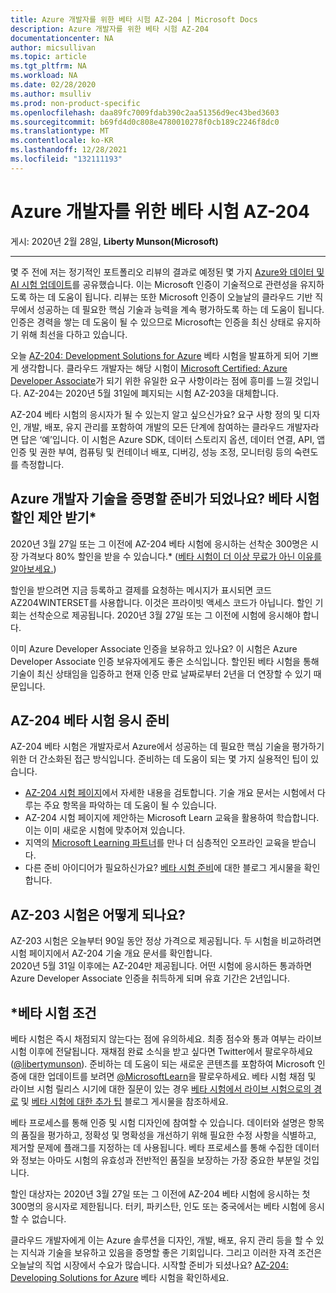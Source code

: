```yaml
---
title: Azure 개발자를 위한 베타 시험 AZ-204 | Microsoft Docs
description: Azure 개발자를 위한 베타 시험 AZ-204
documentationcenter: NA
author: micsullivan
ms.topic: article
ms.tgt_pltfrm: NA
ms.workload: NA
ms.date: 02/28/2020
ms.author: msulliv
ms.prod: non-product-specific
ms.openlocfilehash: daa89fc7009fdab390c2aa51356d9ec43bed3603
ms.sourcegitcommit: b69fd4d0c808e4780010278f0cb189c2246f8dc0
ms.translationtype: MT
ms.contentlocale: ko-KR
ms.lasthandoff: 12/28/2021
ms.locfileid: "132111193"
---
```

# <a name="azure-developers-beta-exam-az-204-is-just-for-you"></a>Azure 개발자를 위한 베타 시험 AZ-204

게시: 2020년 2월 28일, **Liberty Munson(Microsoft)**

___

몇 주 전에 저는 정기적인 포트폴리오 리뷰의 결과로 예정된 몇 가지 [Azure와 데이터 및 AI 시험 업데이트](https://www.microsoft.com/en-us/learning/community-blog-post.aspx?BlogId=8&Id=375281)를 공유했습니다. 이는 Microsoft 인증이 기술적으로 관련성을 유지하도록 하는 데 도움이 됩니다. 리뷰는 또한 Microsoft 인증이 오늘날의 클라우드 기반 직무에서 성공하는 데 필요한 핵심 기술과 능력을 계속 평가하도록 하는 데 도움이 됩니다. 인증은 경력을 쌓는 데 도움이 될 수 있으므로 Microsoft는 인증을 최신 상태로 유지하기 위해 최선을 다하고 있습니다.

오늘 [AZ-204: Development Solutions for Azure](https://aka.ms/az-204exam) 베타 시험을 발표하게 되어 기쁘게 생각합니다. 클라우드 개발자는 해당 시험이 [Microsoft Certified: Azure Developer Associate](https://docs.microsoft.com/learn/certifications/azure-developer)가 되기 위한 유일한 요구 사항이라는 점에 흥미를 느낄 것입니다. AZ-204는 2020년 5월 31일에 폐지되는 시험 AZ-203을 대체합니다.

AZ-204 베타 시험의 응시자가 될 수 있는지 알고 싶으신가요? 요구 사항 정의 및 디자인, 개발, 배포, 유지 관리를 포함하여 개발의 모든 단계에 참여하는 클라우드 개발자라면 답은 ‘예’입니다. 이 시험은 Azure SDK, 데이터 스토리지 옵션, 데이터 연결, API, 앱 인증 및 권한 부여, 컴퓨팅 및 컨테이너 배포, 디버깅, 성능 조정, 모니터링 등의 숙련도를 측정합니다.

## <a name="ready-to-prove-your-azure-developer-skills-get-the-discounted-beta-exam-offer"></a>Azure 개발자 기술을 증명할 준비가 되었나요? 베타 시험 할인 제안 받기*

2020년 3월 27일 또는 그 이전에 AZ-204 베타 시험에 응시하는 선착순 300명은 시장 가격보다 80% 할인을 받을 수 있습니다.* ([베타 시험이 더 이상 무료가 아닌 이유를 알아보세요.](https://www.microsoft.com/en-us/learning/community-blog-post.aspx?BlogId=8&Id=374922))

할인을 받으려면 지금 등록하고 결제를 요청하는 메시지가 표시되면 코드 AZ204WINTERSET를 사용합니다. 이것은 프라이빗 액세스 코드가 아닙니다. 할인 기회는 선착순으로 제공됩니다. 2020년 3월 27일 또는 그 이전에 시험에 응시해야 합니다.

이미 Azure Developer Associate 인증을 보유하고 있나요? 이 시험은 Azure Developer Associate 인증 보유자에게도 좋은 소식입니다. 할인된 베타 시험을 통해 기술이 최신 상태임을 입증하고 현재 인증 만료 날짜로부터 2년을 더 연장할 수 있기 때문입니다.

## <a name="preparing-to-take-the-az-204-beta-exam"></a>AZ-204 베타 시험 응시 준비

AZ-204 베타 시험은 개발자로서 Azure에서 성공하는 데 필요한 핵심 기술을 평가하기 위한 더 간소화된 접근 방식입니다. 준비하는 데 도움이 되는 몇 가지 실용적인 팁이 있습니다.
- [AZ-204 시험 페이지](https://aka.ms/az-204exam)에서 자세한 내용을 검토합니다. 기술 개요 문서는 시험에서 다루는 주요 항목을 파악하는 데 도움이 될 수 있습니다.
- AZ-204 시험 페이지에 제안하는 Microsoft Learn 교육을 활용하여 학습합니다. 이는 이미 새로운 시험에 맞추어져 있습니다.
- 지역의 [Microsoft Learning 파트너](https://aka.ms/LearningPartners)를 만나 더 심층적인 오프라인 교육을 받습니다.
- 다른 준비 아이디어가 필요하신가요? [베타 시험 준비](https://www.microsoft.com/en-us/learning/community-blog-post.aspx?BlogId=8&Id=374544)에 대한 블로그 게시물을 확인합니다.

## <a name="what-about-the-az-203-exam"></a>AZ-203 시험은 어떻게 되나요?

AZ-203 시험은 오늘부터 90일 동안 정상 가격으로 제공됩니다. 두 시험을 비교하려면 시험 페이지에서 AZ-204 기술 개요 문서를 확인합니다.  
2020년 5월 31일 이후에는 AZ-204만 제공됩니다. 어떤 시험에 응시하든 통과하면 Azure Developer Associate 인증을 취득하게 되며 유효 기간은 2년입니다.

## <a name="beta-exam-conditions"></a>*베타 시험 조건

베타 시험은 즉시 채점되지 않는다는 점에 유의하세요. 최종 점수와 통과 여부는 라이브 시험 이후에 전달됩니다. 재채점 완료 소식을 받고 싶다면 Twitter에서 팔로우하세요([@libertymunson](https://twitter.com/LibertyMunson)). 준비하는 데 도움이 되는 새로운 콘텐츠를 포함하여 Microsoft 인증에 대한 업데이트를 보려면 [@MicrosoftLearn](https://twitter.com/MicrosoftLearn)을 팔로우하세요. 베타 시험 채점 및 라이브 시험 릴리스 시기에 대한 질문이 있는 경우 [베타 시험에서 라이브 시험으로의 경로](https://www.microsoft.com/en-us/learning/community-blog-post.aspx?BlogId=8&Id=374675) 및 [베타 시험에 대한 추가 팁](https://www.microsoft.com/en-us/learning/community-blog-post.aspx?BlogId=8&Id=374723) 블로그 게시물을 참조하세요.

베타 프로세스를 통해 인증 및 시험 디자인에 참여할 수 있습니다. 데이터와 설명은 항목의 품질을 평가하고, 정확성 및 명확성을 개선하기 위해 필요한 수정 사항을 식별하고, 제거할 문제에 플래그를 지정하는 데 사용됩니다. 베타 프로세스를 통해 수집한 데이터와 정보는 아마도 시험의 유효성과 전반적인 품질을 보장하는 가장 중요한 부분일 것입니다.

할인 대상자는 2020년 3월 27일 또는 그 이전에 AZ-204 베타 시험에 응시하는 첫 300명의 응시자로 제한됩니다. 터키, 파키스탄, 인도 또는 중국에서는 베타 시험에 응시할 수 없습니다.

클라우드 개발자에게 이는 Azure 솔루션을 디자인, 개발, 배포, 유지 관리 등을 할 수 있는 지식과 기술을 보유하고 있음을 증명할 좋은 기회입니다. 그리고 이러한 자격 조건은 오늘날의 직업 시장에서 수요가 많습니다. 시작할 준비가 되셨나요? [AZ-204: Developing Solutions for Azure](https://aka.ms/az-204exam) 베타 시험을 확인하세요.